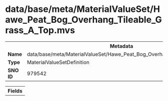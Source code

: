<h1>data/base/meta/MaterialValueSet/Hawe_Peat_Bog_Overhang_Tileable_Grass_A_Top.mvs</h1><table><tr><th colspan="100%">Metadata</th></tr><tr><td><b>Name</b></td><td>data/base/meta/MaterialValueSet/Hawe_Peat_Bog_Overhang_Tileable_Grass_A_Top.mvs</td></tr><tr><td><b>Type</b></td><td>MaterialValueSetDefinition</td></tr><tr><td><b>SNO ID</b></td><td>979542</td></tr></table>

<table><tr><th colspan="100%">Fields</th></tr></table>

